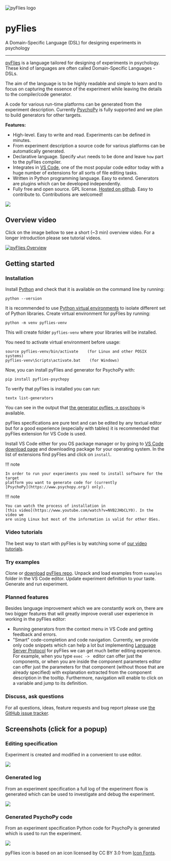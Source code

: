 ![pyFlies logo](images/pyflies-logo.png) 

# pyFlies

A Domain-Specific Language (DSL) for designing experiments in psychology

---


[pyFlies](https://github.com/pyflies/pyflies/) is a language tailored for
designing of experiments in psychology. These kind of languages are often called
Domain-Specific Languages - DSLs. 

The aim of the language is to be highly readable and simple to learn and to
focus on capturing the essence of the experiment while leaving the details to
the compiler/code generator.

A code for various run-time platforms can be generated from the experiment
description. Currently [PsychoPy](https://www.psychopy.org/) is fully supported
and we plan to build generators for other targets.

**Features:**

 * High-level. Easy to write and read. Experiments can be defined in minutes.
 * From experiment description a source code for various platforms can be
   automatically generated. 
 * Declarative language. Specify `what` needs to be done and leave `how` part to
   the pyFlies compiler.
 * Integrates in [VS Code](https://code.visualstudio.com/), one of the most
   popular code editor today with a huge number of extensions for all sorts of
   file editing tasks.
 * Written in Python programming language. Easy to extend. Generators are
   plugins which can be developed independently.
 * Fully free and open source. GPL license. [Hosted on
   github](https://github.com/pyflies/pyflies). Easy to contribute to.
   Contributions are welcomed!

<a href="images/Workflow.png" target="_blank"><img src="images/Workflow.png"/></a>

## Overview video

Click on the image bellow to see a short (~3 min) overview video. For a longer
introduction please see tutorial videos.

[![pyFlies Overview](https://img.youtube.com/vi/tSFdYYnQmjA/0.jpg)](https://www.youtube.com/watch?v=tSFdYYnQmjA)

## Getting started

### Installation

Install [Python](https://www.python.org/) and check that it is available on the
command line by running:

    python --version

It is recommended to use [Python virtual
environments](https://docs.python.org/3/library/venv.html) to isolate different
set of Python libraries. Create virtual environment for pyFlies by running:

    python -m venv pyflies-venv
    
This will create folder `pyflies-venv` where your libraries will be installed.

You need to activate virtual environment before usage:

    source pyflies-venv/bin/activate    (for Linux and other POSIX systems)
    pyflies-venv\Scripts\activate.bat    (for Windows)


Now, you can install pyFlies and generator for PsychoPy with:

    pip install pyflies-psychopy


To verify that pyFlies is installed you can run:

    textx list-generators
    
You can see in the output that [the generator pyflies ->
psychopy](generators.md) is available.

pyFlies specifications are pure text and can be edited by any textual editor but
for a good experience (especially with tables) it is recommended that pyFlies
extension for VS Code is used.

Install VS Code either for you OS package manager or by going to [VS Code
download page](https://code.visualstudio.com/download) and downloading package
for your operating system. In the list of extensions find pyFlies and click on
`install`.

!!! note

    In order to run your experiments you need to install software for the target
    platform you want to generate code for (currently
    [PsychoPy](https://www.psychopy.org/) only).

!!! note

    You can watch the process of installation in 
    [this video](https://www.youtube.com/watch?v=NVB2JHbCLY0). In the video we 
    are using Linux but most of the information is valid for other OSes.


### Video tutorials

The best way to start with pyFlies is by watching some of [our video
tutorials](https://www.youtube.com/playlist?list=PLOgHC04drILVjnXQTFEL7sJDyfKMR21Vg).


### Try examples

Clone or [download](https://github.com/pyflies/pyflies/archive/main.zip)
[pyFlies repo](https://github.com/pyflies/pyflies). Unpack and load examples
from `examples` folder in the VS Code editor. Update experiment definition to
your taste. Generate and run experiment.


### Planned features

Besides language improvement which we are constantly work on, there are two
bigger features that will greatly improve overall user experience in working in
the pyFlies editor:

- Running generators from the context menu in VS Code and getting feedback and
  errors.
- "Smart" code-completion and code navigation. Currently, we provide only code
  snippets which can help a lot but implementing [Language Server
  Protocol](https://microsoft.github.io/language-server-protocol/) for pyFlies
  we can get much better editing experience. For example, when you type `exec ->
  ` editor can offer just the components, or when you are inside the component
  parameters editor can offer just the parameters for that component (without
  those that are already specified) with explanation extracted from the
  component description in the tooltip. Furthermore, navigation will enable to
  click on a variable and jump to its definition.


### Discuss, ask questions

For all questions, ideas, feature requests and bug report please use [the GitHub
issue tracker](https://github.com/pyflies/pyflies/issues).


## Screenshots (click for a popup)

### Editing specification

Experiment is created and modified in a convenient to use editor.

<a href="images/pyFliesGUI.png" target="_blank"><img src="images/pyFliesGUI.png"/></a>

### Generated log

From an experiment specification a full log of the experiment flow is generated
which can be used to investigate and debug the experiment.

<a href="images/pyFliesGUI-log.png" target="_blank"><img src="images/pyFliesGUI-log.png"/></a>

### Generated PsychoPy code

From an experiment specification Python code for PsychoPy is generated which is
used to run the experiment.

<a href="images/pyFliesGUI-generated.png" target="_blank"><img src="images/pyFliesGUI-generated.png"/></a>


pyFlies icon is based on an icon licensed by CC BY 3.0 from [Icon Fonts](http://www.onlinewebfonts.com/icon).
